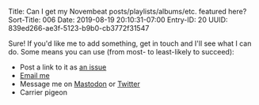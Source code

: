 Title: Can I get my Novembeat posts/playlists/albums/etc. featured here?
Sort-Title: 006
Date: 2019-08-19 20:10:31-07:00
Entry-ID: 20
UUID: 839ed266-ae3f-5123-b9b0-cb3772f31547

Sure! If you'd like me to add something, get in touch and I'll see what I can do. Some means you can use (from most- to least-likely to succeed):

* Post a link to it as [an issue](https://github.com/fluffy-critter/novembeat.com/issues)
* [Email me](mailto:fluffy-novembeat%20at%20beesbuzz%20dot%20biz)
* Message me on [Mastodon](https://queer.party/@fluffy) or [Twitter](https://twitter.com/fluffy)
* Carrier pigeon

